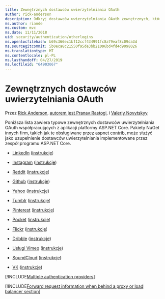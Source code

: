 ```yaml
---
title: Zewnętrznych dostawców uwierzytelniania OAuth
author: rick-anderson
description: Odkryj dostawców uwierzytelniania OAuth zewnętrznych, które działają z aplikacji platformy ASP.NET Core.
ms.author: riande
ms.custom: mvc
ms.date: 11/11/2018
uid: security/authentication/otherlogins
ms.openlocfilehash: b69c366ec1bf12ccf434991fc8a79eaf8c09da3d
ms.sourcegitcommit: 5b0eca8c21550f95de3bb21096bd4fd4d9098026
ms.translationtype: MT
ms.contentlocale: pl-PL
ms.lasthandoff: 04/27/2019
ms.locfileid: "64903067"
---
```

# <a name="external-oauth-authentication-providers"></a>Zewnętrznych dostawców uwierzytelniania OAuth

Przez [Rick Anderson](https://twitter.com/RickAndMSFT), [autorem jest Pranav Rastogi](https://github.com/rustd), i [Valeriy Novytskyy](https://github.com/01binary)

Poniższa lista zawiera typowe zewnętrznych dostawców uwierzytelniania OAuth współpracujących z aplikacji platformy ASP.NET Core. Pakiety NuGet innych firm, takich jak te obsługiwane przez [aspnet contrib](https://www.nuget.org/packages?q=owners%3Aaspnet-contrib+title%3AOAuth), może służyć jako uzupełnienie dostawców uwierzytelniania implementowane przez zespół programu ASP.NET Core.

* [LinkedIn](https://www.linkedin.com/developer/apps) ([instrukcje](https://developer.linkedin.com/docs/oauth2))

* [Instagram](https://www.instagram.com/developer/register/) ([instrukcje](https://www.instagram.com/developer/authentication/))

* [Reddit](https://www.reddit.com/login?dest=https%3A%2F%2Fwww.reddit.com%2Fprefs%2Fapps) ([instrukcje](https://github.com/reddit/reddit/wiki/OAuth2-Quick-Start-Example))

* [Github](https://github.com/login?return_to=https%3A%2F%2Fgithub.com%2Fsettings%2Fapplications%2Fnew) ([instrukcje](https://developer.github.com/v3/oauth/))

* [Yahoo](https://login.yahoo.com/config/login?src=devnet&.done=http%3A%2F%2Fdeveloper.yahoo.com%2Fapps%2Fcreate%2F) ([instrukcje](https://developer.yahoo.com/bbauth/user.html))

* [Tumblr](https://www.tumblr.com/oauth/apps) ([instrukcje](https://www.tumblr.com/docs/api/v2#auth))

* [Pinterest](https://www.pinterest.com/login/?next=http%3A%2F%2Fdevsite%2Fapps%2F) ([instrukcje](https://developers.pinterest.com/docs/api/overview/?))

* [Pocket](https://getpocket.com/developer/apps/new) ([instrukcje](https://getpocket.com/developer/docs/authentication))

* [Flickr](https://www.flickr.com/services/apps/create) ([instrukcje](https://www.flickr.com/services/api/auth.oauth.html))

* [Dribble](https://dribbble.com/signup) ([instrukcje](http://developer.dribbble.com/v1/oauth/))

* [Usługi Vimeo](https://vimeo.com/join) ([instrukcje](https://developer.vimeo.com/api/authentication))

* [SoundCloud](https://soundcloud.com/you/apps/new) ([instrukcje](https://developers.soundcloud.com/blog/we-love-oauth-2))

* [VK](https://vk.com/apps?act=manage) ([instrukcje](https://vk.com/pages?oid=-17680044&p=Authorizing_Sites))

[!INCLUDE[Multiple authentication providers](includes/chain-auth-providers.md)]

[!INCLUDE[Forward request information when behind a proxy or load balancer section](includes/forwarded-headers-middleware.md)]
